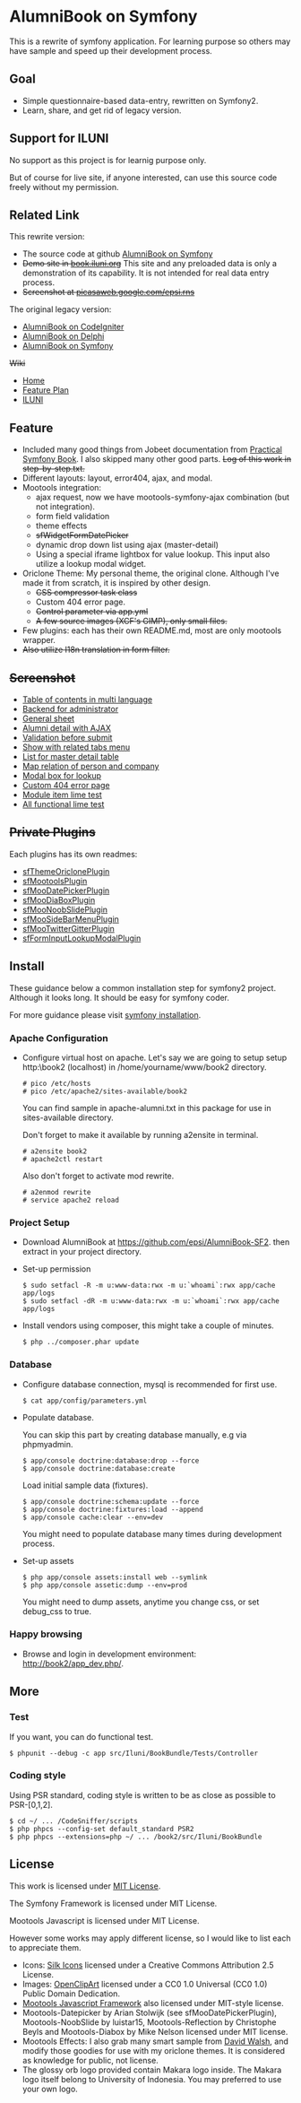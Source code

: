 AlumniBook on Symfony
=====================

This is a rewrite of symfony application.
For learning purpose so others may have sample
and speed up their development process.

## Goal

*   Simple questionnaire-based data-entry, rewritten on Symfony2.
*   Learn, share, and get rid of legacy version.

## Support for ILUNI

No support as this project is for learnig purpose only.

But of course for live site, if anyone interested,
can use this source code freely without my permission.


Related Link
------------

This rewrite version:

*   The source code at github
    [AlumniBook on Symfony](https://github.com/epsi/AlumniBook-SF2)
*   <del>Demo site in [book.iluni.org](http://book.iluni.org)</del>
    This site and any preloaded data is only a demonstration of its capability.
    It is not intended for real data entry process.
*   <del>Screenshot at [picasaweb.google.com/epsi.rns](https://picasaweb.google.com/epsi.rns/AlumniBook#)</del>

The original legacy version:

*   [AlumniBook on CodeIgniter](https://github.com/epsi/AlumniBook-CI)
*   [AlumniBook on Delphi](https://github.com/epsi/AlumniBook-D7)
*   [AlumniBook on Symfony](https://github.com/epsi/AlumniBook-SF)

<del>Wiki</del>

*   [Home](https://github.com/epsi/AlumniBook-SF/wiki)
*   [Feature Plan](https://github.com/epsi/AlumniBook-SF/wiki/Feature-Plan)
*   [ILUNI](https://github.com/epsi/AlumniBook-SF/wiki/ILUNI)


Feature
-------

*   Included many good things from Jobeet documentation from
    [Practical Symfony Book](http://www.symfony-project.org/jobeet/1_4/Doctrine/en/).
    I also skipped many other good parts.
    <del>Log of this work in step-by-step.txt.</del>
*   Different layouts: layout, error404, ajax, and modal.
*   Mootools integration:
    * ajax request,
      now we have mootools-symfony-ajax combination (but not integration).
    * form field validation
    * theme effects
    * <del>sfWidgetFormDatePicker</del>
    * dynamic drop down list using ajax (master-detail)
    * Using a special iframe lightbox for value lookup.
      This input also utilize a lookup modal widget.
*   Oriclone Theme:
    My personal theme, the original clone.
    Although I've made it from scratch, it is inspired by other design.
    * <del>CSS compressor task class</del>
    * Custom 404 error page.
    * <del>Control parameter via app.yml</del>
    * <del>A few source images (XCF's GIMP), only small files.<del>
*   Few plugins: each has their own README.md, most are only mootools wrapper.
*   <del>Also utilize I18n translation in form filter.</del>


<del>Screenshot</del>
----------

*   [Table of contents in multi language](https://picasaweb.google.com/epsi.rns/AlumniBook#5578354736029962338)
*   [Backend for administrator](https://picasaweb.google.com/epsi.rns/AlumniBook#5578354763983509922)
*   [General sheet](https://picasaweb.google.com/epsi.rns/AlumniBook#5578354816024650978)
*   [Alumni detail with AJAX](https://picasaweb.google.com/epsi.rns/AlumniBook#5578355526800334082)
*   [Validation before submit](https://picasaweb.google.com/epsi.rns/AlumniBook#5578360327113373458)
*   [Show with related tabs menu](https://picasaweb.google.com/epsi.rns/AlumniBook#5578355602314296898)
*   [List for master detail table](https://picasaweb.google.com/epsi.rns/AlumniBook#5578355513394329666)
*   [Map relation of person and company](https://picasaweb.google.com/epsi.rns/AlumniBook#5578355686298380562)
*   [Modal box for lookup](https://picasaweb.google.com/epsi.rns/AlumniBook#5578360380680365346)
*   [Custom 404 error page](https://picasaweb.google.com/epsi.rns/AlumniBook#5578356441184900050)
*   [Module item lime test](https://picasaweb.google.com/epsi.rns/AlumniBook#5582497997088174482)
*   [All functional lime test](https://picasaweb.google.com/epsi.rns/AlumniBook#5582498018623503426)

<del>Private Plugins</del>
---------------

Each plugins has its own readmes:

*   [sfThemeOriclonePlugin](https://github.com/epsi/AlumniBook-SF/tree/master/plugins/sfThemeOriclonePlugin)
*   [sfMootoolsPlugin](https://github.com/epsi/AlumniBook-SF/tree/master/plugins/sfMootoolsPlugin)
*   [sfMooDatePickerPlugin](https://github.com/epsi/AlumniBook-SF/tree/master/plugins/sfMooDatePickerPlugin)
*   [sfMooDiaBoxPlugin](https://github.com/epsi/AlumniBook-SF/tree/master/plugins/sfMooDiaBoxPlugin)
*   [sfMooNoobSlidePlugin](https://github.com/epsi/AlumniBook-SF/tree/master/plugins/sfMooNoobSlidePlugin)
*   [sfMooSideBarMenuPlugin](https://github.com/epsi/AlumniBook-SF/tree/master/plugins/sfMooSideBarMenuPlugin)
*   [sfMooTwitterGitterPlugin](https://github.com/epsi/AlumniBook-SF/tree/master/plugins/sfMooTwitterGitterPlugin)
*   [sfFormInputLookupModalPlugin](https://github.com/epsi/AlumniBook-SF/tree/master/plugins/sfFormInputLookupModalPlugin)


Install
-------

These guidance below a common installation step for symfony2 project.
Although it looks long. It should be easy for symfony coder.

For more guidance please visit
[symfony installation](http://symfony.com/doc/2.0/book/installation.html).

### Apache Configuration

*   Configure virtual host on apache.
    Let's say we are going to setup setup http:\\book2 (localhost)
    in /home/yourname/www/book2 directory.

        # pico /etc/hosts
        # pico /etc/apache2/sites-available/book2

    You can find sample in apache-alumni.txt in this package
    for use in sites-available directory.

    Don't forget to make it available by running a2ensite in terminal.

        # a2ensite book2
        # apache2ctl restart

    Also don't forget to activate mod rewrite.

        # a2enmod rewrite
        # service apache2 reload

### Project Setup

*   Download AlumniBook at https://github.com/epsi/AlumniBook-SF2.
    then extract in your project directory.

*   Set-up permission

        $ sudo setfacl -R -m u:www-data:rwx -m u:`whoami`:rwx app/cache app/logs
        $ sudo setfacl -dR -m u:www-data:rwx -m u:`whoami`:rwx app/cache app/logs

*   Install vendors using composer,
    this might take a couple of minutes.

        $ php ../composer.phar update

### Database

*   Configure database connection,
    mysql is recommended for first use.

        $ cat app/config/parameters.yml

*   Populate database.

    You can skip this part by creating database manually,
    e.g via phpmyadmin.

        $ app/console doctrine:database:drop --force
        $ app/console doctrine:database:create

    Load initial sample data (fixtures).

        $ app/console doctrine:schema:update --force
        $ app/console doctrine:fixtures:load --append
        $ app/console cache:clear --env=dev

    You might need to populate database many times during development process.

*   Set-up assets

        $ php app/console assets:install web --symlink
        $ php app/console assetic:dump --env=prod

    You might need to dump assets, anytime you change css, or set debug_css to true.

### Happy browsing

*   Browse and login in development environment:
    [http://book2/app_dev.php/](http://book2/app_dev.php/).


More
-------

### Test

If you want, you can do functional test.

    $ phpunit --debug -c app src/Iluni/BookBundle/Tests/Controller

### Coding style

Using PSR standard,
coding style is written to be as close as possible to PSR-[0,1,2].

    $ cd ~/ ... /CodeSniffer/scripts
    $ php phpcs --config-set default_standard PSR2
    $ php phpcs --extensions=php ~/ ... /book2/src/Iluni/BookBundle


License
-------

This work is licensed under
[MIT License](http://www.opensource.org/licenses/mit-license.php).

The Symfony Framework is licensed under MIT License.

Mootools Javascript is licensed under MIT License.

However some works may apply different license,
so I would like to list each to appreciate them.

*   Icons: [Silk Icons](http://www.famfamfam.com/lab/icons/silk/)
    licensed under a Creative Commons Attribution 2.5 License.
*   Images: [OpenClipArt](http://openclipart.org)
    licensed under a CC0 1.0 Universal (CC0 1.0) Public Domain Dedication.
*   [Mootools Javascript Framework](http://mootools.net)
    also licensed under MIT-style license.
*   Mootools-Datepicker by Arian Stolwijk (see sfMooDatePickerPlugin),
    Mootools-NoobSlide by luistar15,
    Mootools-Reflection by Christophe Beyls and
    Mootools-Diabox by Mike Nelson
    licensed under MIT license.
*   Mootools Effects: I also grab many smart sample from
    [David Walsh](http://davidwalsh.name),
    and modify those goodies for use with my oriclone themes.
    It is considered as knowledge for public, not license.
*   The glossy orb logo provided contain Makara logo inside.
    The Makara logo itself belong to University of Indonesia.
    You may preferred to use your own logo.
